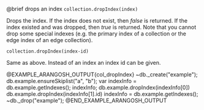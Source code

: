 

@brief drops an index
`collection.dropIndex(index)`

Drops the index. If the index does not exist, then *false* is
returned. If the index existed and was dropped, then *true* is
returned. Note that you cannot drop some special indexes (e.g. the primary
index of a collection or the edge index of an edge collection).

`collection.dropIndex(index-id)`

Same as above. Instead of an index an index id can be given.

@EXAMPLE_ARANGOSH_OUTPUT{col_dropIndex}
~db._create("example");
db.example.ensureSkiplist("a", "b");
var indexInfo = db.example.getIndexes();
indexInfo;
db.example.dropIndex(indexInfo[0])
db.example.dropIndex(indexInfo[1].id)
indexInfo = db.example.getIndexes();
~db._drop("example");
@END_EXAMPLE_ARANGOSH_OUTPUT


